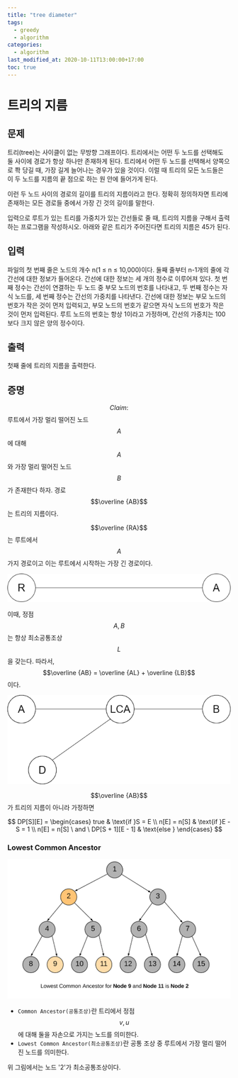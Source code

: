 ```yaml
---
title: "tree diameter"
tags:
  - greedy
  - algorithm
categories:
  - algorithm
last_modified_at: 2020-10-11T13:00:00+17:00
toc: true
---
```

<script type="text/javascript"
src="https://cdn.mathjax.org/mathjax/latest/MathJax.js?config=TeX-AMS_HTML">
</script>

# 트리의 지름
## 문제
트리(tree)는 사이클이 없는 무방향 그래프이다. 트리에서는 어떤 두 노드를 선택해도 둘 사이에 경로가 항상 하나만 존재하게 된다. 트리에서 어떤 두 노드를 선택해서 양쪽으로 쫙 당길 때, 가장 길게 늘어나는 경우가 있을 것이다. 이럴 때 트리의 모든 노드들은 이 두 노드를 지름의 끝 점으로 하는 원 안에 들어가게 된다.

이런 두 노드 사이의 경로의 길이를 트리의 지름이라고 한다. 정확히 정의하자면 트리에 존재하는 모든 경로들 중에서 가장 긴 것의 길이를 말한다.

입력으로 루트가 있는 트리를 가중치가 있는 간선들로 줄 때, 트리의 지름을 구해서 출력하는 프로그램을 작성하시오. 아래와 같은 트리가 주어진다면 트리의 지름은 45가 된다.

## 입력

파일의 첫 번째 줄은 노드의 개수 n(1 ≤ n ≤ 10,000)이다. 둘째 줄부터 n-1개의 줄에 각 간선에 대한 정보가 들어온다. 간선에 대한 정보는 세 개의 정수로 이루어져 있다. 첫 번째 정수는 간선이 연결하는 두 노드 중 부모 노드의 번호를 나타내고, 두 번째 정수는 자식 노드를, 세 번째 정수는 간선의 가중치를 나타낸다. 간선에 대한 정보는 부모 노드의 번호가 작은 것이 먼저 입력되고, 부모 노드의 번호가 같으면 자식 노드의 번호가 작은 것이 먼저 입력된다. 루트 노드의 번호는 항상 1이라고 가정하며, 간선의 가중치는 100보다 크지 않은 양의 정수이다.

## 출력

첫째 줄에 트리의 지름을 출력한다.

## 증명

$$Claim:$$
루트에서 가장 멀리 떨어진 노드 $$A$$에 대해 $$A$$와 가장 멀리 떨어진 노드 $$B$$가 존재한다 하자.
경로 $$\overline {AB}$$는 트리의 지름이다.

$$\overline {RA}$$는 루트에서 $$A$$가지 경로이고 이는 루트에서 시작하는 가장 긴 경로이다.

![이미지1](/assets/images/diameter1.png)

이때, 정점 $$A,B$$ 는 항상 최소공통조상 $$L$$ 을 갖는다.
따라서, $$\overline {AB} = \overline {AL} + \overline {LB}$$ 이다.

![이미지3](/assets/images/diameter2.png)

$$\overline {AB}$$가 트리의 지름이 아니라 가정하면

$$ DP[S][E] = \begin{cases} true & \text{if }S = E \\ n[E] = n[S] & \text{if }E - S = 1 \\ n[E] = n[S] \ and \ DP[S + 1][E - 1] & \text{else } \end{cases} $$


###  Lowest Common Ancestor

![이미지2](/assets/images/lcaexample.png)

- `Common Ancestor(공통조상)`란 트리에서 정점 $$v,u$$에 대해 둘을 자손으로 가지는 노드를 의미한다.
- `Lowest Common Ancestor(최소공통조상)`란 공통 조상 중 루트에서 가장 멀리 떨어진 노드를 의미한다.

위 그림에서는 노드 '2'가 최소공통조상이다.

